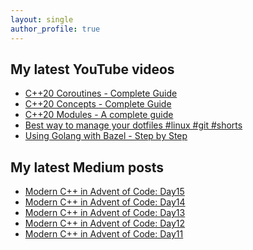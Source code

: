 ```yaml
---
layout: single
author_profile: true
---
```


## My latest YouTube videos

<!--START_SECTION:youtube-->
* [C++20 Coroutines - Complete Guide](https:&#x2F;&#x2F;www.youtube.com&#x2F;watch?v&#x3D;w-dmOHhBX9o)
* [C++20 Concepts  - Complete Guide](https:&#x2F;&#x2F;www.youtube.com&#x2F;watch?v&#x3D;1So7onMFxJM)
* [C++20 Modules - A complete guide](https:&#x2F;&#x2F;www.youtube.com&#x2F;watch?v&#x3D;WRCwciJ5MTE)
* [Best way to manage your dotfiles #linux #git #shorts](https:&#x2F;&#x2F;www.youtube.com&#x2F;watch?v&#x3D;LHrB4TcU1JM)
* [Using Golang with Bazel - Step by Step](https:&#x2F;&#x2F;www.youtube.com&#x2F;watch?v&#x3D;mXLrk0ipwz4)
<!--END_SECTION:youtube-->

## My latest Medium posts

<!--START_SECTION:medium-->
* [Modern C++ in Advent of Code: Day15](https:&#x2F;&#x2F;itnext.io&#x2F;modern-c-in-advent-of-code-day15-74c2023711b0?source&#x3D;rss-1e1de1006a93------2)
* [Modern C++ in Advent of Code: Day14](https:&#x2F;&#x2F;itnext.io&#x2F;modern-c-in-advent-of-code-day14-6f8347ec68d5?source&#x3D;rss-1e1de1006a93------2)
* [Modern C++ in Advent of Code: Day13](https:&#x2F;&#x2F;itnext.io&#x2F;modern-c-in-advent-of-code-day13-4ae500de12b0?source&#x3D;rss-1e1de1006a93------2)
* [Modern C++ in Advent of Code: Day12](https:&#x2F;&#x2F;itnext.io&#x2F;modern-c-in-advent-of-code-day12-1de190deb2e4?source&#x3D;rss-1e1de1006a93------2)
* [Modern C++ in Advent of Code: Day11](https:&#x2F;&#x2F;itnext.io&#x2F;modern-c-in-advent-of-code-day11-fe5a9eb6f3ad?source&#x3D;rss-1e1de1006a93------2)
<!--END_SECTION:medium-->